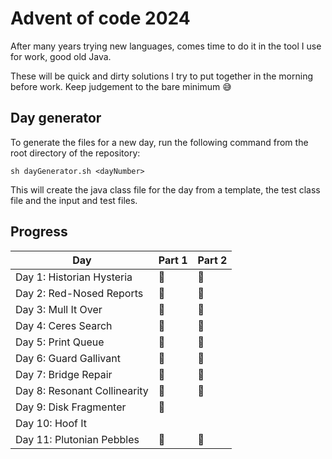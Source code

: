 # Advent of code 2024

After many years trying new languages, comes time to do it in the tool I use for work, good old Java.

These will be quick and dirty solutions I try to put together in the morning before work.
Keep judgement to the bare minimum 😅

## Day generator
To generate the files for a new day, run the following command from the root directory of the repository:

```sh dayGenerator.sh <dayNumber>```

This will create the java class file for the day from a template, the test class file and the input and test files.

## Progress

| Day                          | Part 1 | Part 2 |
|------------------------------|--------|-------|
| Day 1: Historian Hysteria    | 🌟     | 🌟    |
| Day 2: Red-Nosed Reports     | 🌟     | 🌟    |
| Day 3: Mull It Over          | 🌟     | 🌟    |
| Day 4: Ceres Search          | 🌟     | 🌟    |
| Day 5: Print Queue           | 🌟     | 🌟    |
| Day 6: Guard Gallivant       | 🌟     | 🌟    |
| Day 7: Bridge Repair         | 🌟     | 🌟    |
| Day 8: Resonant Collinearity |     🌟   |  🌟     |
| Day 9: Disk Fragmenter       |  🌟    |     |
| Day 10: Hoof It              |      |     |
| Day 11: Plutonian Pebbles    |  🌟   |  🌟     |
